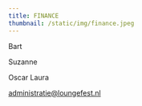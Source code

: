 ```yaml
---
title: FINANCE
thumbnail: /static/img/finance.jpeg
---
```

B﻿art

S﻿uzanne 

O﻿scar  L﻿aura

administratie@loungefest.nl